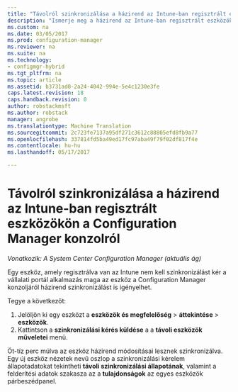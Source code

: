 ```yaml
---
title: "Távolról szinkronizálása a házirend az Intune-ban regisztrált eszközökön |} Microsoft Docs"
description: "Ismerje meg a házirend az Intune-ban regisztrált eszközökön a Configuration Manager konzoljáról szinkronizálása"
ms.custom: na
ms.date: 03/05/2017
ms.prod: configuration-manager
ms.reviewer: na
ms.suite: na
ms.technology:
- configmgr-hybrid
ms.tgt_pltfrm: na
ms.topic: article
ms.assetid: b3731ad0-2a24-4042-994e-5e4c1230e3fe
caps.latest.revision: 18
caps.handback.revision: 0
author: robstackmsft
ms.author: robstack
manager: angrobe
ms.translationtype: Machine Translation
ms.sourcegitcommit: 2c723fe7137a95df271c3612c88805efd8fb9a77
ms.openlocfilehash: 337814fd5ba49ed17fc97aba49f79f02df817f4e
ms.contentlocale: hu-hu
ms.lasthandoff: 05/17/2017

---
```

# <a name="remotely-synchronize-policy-on-intune-enrolled-devices-from-the-configuration-manager-console"></a>Távolról szinkronizálása a házirend az Intune-ban regisztrált eszközökön a Configuration Manager konzolról

*Vonatkozik: A System Center Configuration Manager (aktuális ág)*


Egy eszköz, amely regisztrálva van az Intune nem kell szinkronizálást kér a vállalati portál alkalmazás maga az eszköz a Configuration Manager konzoljáról házirend szinkronizálást is igényelhet. 

Tegye a következőt:

1.    Jelöljön ki egy eszközt a **eszközök és megfelelőség** > **áttekintése** > **eszközök**.
2.    Kattintson a **szinkronizálási kérés küldése** a a **távoli eszközök műveletei** menü.


Öt-tíz perc múlva az eszköz házirend módosításai lesznek szinkronizálva. Egy új eszköz nézetek nevű oszlop a szinkronizálási kérelem állapotadatokat tekintheti **távoli szinkronizálási állapotának**, valamint a felderítési adatok szakasza az a **tulajdonságok** az egyes eszközök párbeszédpanel.

